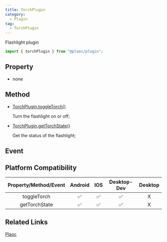 ```yaml
---
title: TorchPlugin
category:
  - Plugin
tag:
  - TorchPlugin 
---
```


Flashlight plugin

```js
import { torchPlugin } from "@plaoc/plugin";
```

## Property

  - none

## Method

  - [TorchPlugin.toggleTorch()](./toggle-torch.md)

    Turn the flashlight on or off;

  - [TorchPlugin.getTorchState()]()

    Get the status of the flashlight;

## Event

## Platform Compatibility

| Property/Method/Event   | Android | IOS | Desktop-Dev | Desktop |
|:-----------------------:|:-------:|:---:|:-----------:|:-------:|
| toggleTorch             | ✅      | ✅  | ✅           | X       |
| getTorchState           | ✅      | ✅  | ✅           | X       |

## Related Links

[Plaoc](../index.md)


